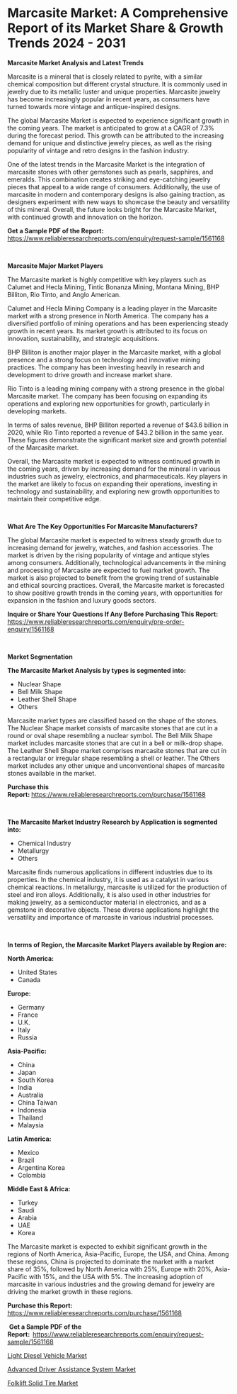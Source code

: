 <p><h1>Marcasite Market: A Comprehensive Report of its Market Share & Growth Trends 2024 - 2031</h1></p><p><strong>Marcasite Market Analysis and Latest Trends</strong></p>
<p><p>Marcasite is a mineral that is closely related to pyrite, with a similar chemical composition but different crystal structure. It is commonly used in jewelry due to its metallic luster and unique properties. Marcasite jewelry has become increasingly popular in recent years, as consumers have turned towards more vintage and antique-inspired designs.</p><p>The global Marcasite Market is expected to experience significant growth in the coming years. The market is anticipated to grow at a CAGR of 7.3% during the forecast period. This growth can be attributed to the increasing demand for unique and distinctive jewelry pieces, as well as the rising popularity of vintage and retro designs in the fashion industry.</p><p>One of the latest trends in the Marcasite Market is the integration of marcasite stones with other gemstones such as pearls, sapphires, and emeralds. This combination creates striking and eye-catching jewelry pieces that appeal to a wide range of consumers. Additionally, the use of marcasite in modern and contemporary designs is also gaining traction, as designers experiment with new ways to showcase the beauty and versatility of this mineral. Overall, the future looks bright for the Marcasite Market, with continued growth and innovation on the horizon.</p></p>
<p><strong>Get a Sample PDF of the Report:&nbsp;</strong> <a href="https://www.reliableresearchreports.com/enquiry/request-sample/1561168">https://www.reliableresearchreports.com/enquiry/request-sample/1561168</a></p>
<p>&nbsp;</p>
<p><strong>Marcasite Major Market Players</strong></p>
<p><p>The Marcasite market is highly competitive with key players such as Calumet and Hecla Mining, Tintic Bonanza Mining, Montana Mining, BHP Billiton, Rio Tinto, and Anglo American. </p><p>Calumet and Hecla Mining Company is a leading player in the Marcasite market with a strong presence in North America. The company has a diversified portfolio of mining operations and has been experiencing steady growth in recent years. Its market growth is attributed to its focus on innovation, sustainability, and strategic acquisitions.</p><p>BHP Billiton is another major player in the Marcasite market, with a global presence and a strong focus on technology and innovative mining practices. The company has been investing heavily in research and development to drive growth and increase market share. </p><p>Rio Tinto is a leading mining company with a strong presence in the global Marcasite market. The company has been focusing on expanding its operations and exploring new opportunities for growth, particularly in developing markets. </p><p>In terms of sales revenue, BHP Billiton reported a revenue of $43.6 billion in 2020, while Rio Tinto reported a revenue of $43.2 billion in the same year. These figures demonstrate the significant market size and growth potential of the Marcasite market.</p><p>Overall, the Marcasite market is expected to witness continued growth in the coming years, driven by increasing demand for the mineral in various industries such as jewelry, electronics, and pharmaceuticals. Key players in the market are likely to focus on expanding their operations, investing in technology and sustainability, and exploring new growth opportunities to maintain their competitive edge.</p></p>
<p>&nbsp;</p>
<p><strong>What Are The Key Opportunities For Marcasite Manufacturers?</strong></p>
<p><p>The global Marcasite market is expected to witness steady growth due to increasing demand for jewelry, watches, and fashion accessories. The market is driven by the rising popularity of vintage and antique styles among consumers. Additionally, technological advancements in the mining and processing of Marcasite are expected to fuel market growth. The market is also projected to benefit from the growing trend of sustainable and ethical sourcing practices. Overall, the Marcasite market is forecasted to show positive growth trends in the coming years, with opportunities for expansion in the fashion and luxury goods sectors.</p></p>
<p><strong>Inquire or Share Your Questions If Any Before Purchasing This Report:</strong> <a href="https://www.reliableresearchreports.com/enquiry/pre-order-enquiry/1561168">https://www.reliableresearchreports.com/enquiry/pre-order-enquiry/1561168</a></p>
<p>&nbsp;</p>
<p><strong>Market Segmentation</strong></p>
<p><strong>The Marcasite Market Analysis by types is segmented into:</strong></p>
<p><ul><li>Nuclear Shape</li><li>Bell Milk Shape</li><li>Leather Shell Shape</li><li>Others</li></ul></p>
<p><p>Marcasite market types are classified based on the shape of the stones. The Nuclear Shape market consists of marcasite stones that are cut in a round or oval shape resembling a nuclear symbol. The Bell Milk Shape market includes marcasite stones that are cut in a bell or milk-drop shape. The Leather Shell Shape market comprises marcasite stones that are cut in a rectangular or irregular shape resembling a shell or leather. The Others market includes any other unique and unconventional shapes of marcasite stones available in the market.</p></p>
<p><strong>Purchase this Report:&nbsp;</strong><a href="https://www.reliableresearchreports.com/purchase/1561168">https://www.reliableresearchreports.com/purchase/1561168</a></p>
<p>&nbsp;</p>
<p><strong>The Marcasite Market Industry Research by Application is segmented into:</strong></p>
<p><ul><li>Chemical Industry</li><li>Metallurgy</li><li>Others</li></ul></p>
<p><p>Marcasite finds numerous applications in different industries due to its properties. In the chemical industry, it is used as a catalyst in various chemical reactions. In metallurgy, marcasite is utilized for the production of steel and iron alloys. Additionally, it is also used in other industries for making jewelry, as a semiconductor material in electronics, and as a gemstone in decorative objects. These diverse applications highlight the versatility and importance of marcasite in various industrial processes.</p></p>
<p>&nbsp;</p>
<p><strong>In terms of Region, the Marcasite Market Players available by Region are:</strong></p>
<p>
    <p> <strong> North America: </strong>
        <ul>
            <li>United States</li>
            <li>Canada</li>
        </ul>
        </p> 
    <p> <strong> Europe: </strong>
        <ul>
            <li>Germany</li>
            <li>France</li>
            <li>U.K.</li>
            <li>Italy</li>
            <li>Russia</li>
        </ul>
        </p> 
    <p> <strong> Asia-Pacific: </strong>
        <ul>
            <li>China</li>
            <li>Japan</li>
            <li>South Korea</li>
            <li>India</li>
            <li>Australia</li>
            <li>China Taiwan</li>
            <li>Indonesia</li>
            <li>Thailand</li>
            <li>Malaysia</li>
        </ul>
        </p> 
    <p> <strong> Latin America: </strong>
        <ul>
            <li>Mexico</li>
            <li>Brazil</li>
            <li>Argentina Korea</li>
            <li>Colombia</li>
        </ul>
        </p> 
    <p> <strong> Middle East & Africa: </strong>
        <ul>
            <li>Turkey</li>
            <li>Saudi</li>
            <li>Arabia</li>
            <li>UAE</li>
            <li>Korea</li>
        </ul>
    </p>
    </p>
<p><p>The Marcasite market is expected to exhibit significant growth in the regions of North America, Asia-Pacific, Europe, the USA, and China. Among these regions, China is projected to dominate the market with a market share of 35%, followed by North America with 25%, Europe with 20%, Asia-Pacific with 15%, and the USA with 5%. The increasing adoption of marcasite in various industries and the growing demand for jewelry are driving the market growth in these regions.</p></p>
<p><strong>Purchase this Report: </strong><a href="https://www.reliableresearchreports.com/purchase/1561168">https://www.reliableresearchreports.com/purchase/1561168</a></p>
<p>&nbsp;<strong>Get a Sample PDF of the Report:&nbsp;&nbsp;</strong><a href="https://www.reliableresearchreports.com/enquiry/request-sample/1561168">https://www.reliableresearchreports.com/enquiry/request-sample/1561168</a></p>
<p><strong></strong></p>
<p><p><a href="https://view.publitas.com/reportprime-1/light-diesel-vehicle-market-size-share-trends-analysis-report-by-application-regional-outlook-competitive-strategies-and-segment-forecasts-2023-2030/">Light Diesel Vehicle Market</a></p><p><a href="https://view.publitas.com/reportprime-1/global-advanced-driver-assistance-system-market-by-types-applications-and-major-players-with-regional-growth-rate-analysis-and-development-situation-from-2023-to-2030/">Advanced Driver Assistance System Market</a></p><p><a href="https://view.publitas.com/reportprime-1/global-folklift-solid-tire-market-by-types-applications-and-major-players-with-regional-growth-rate-analysis-and-development-situation-from-2023-to-2030/">Folklift Solid Tire Market</a></p></p>